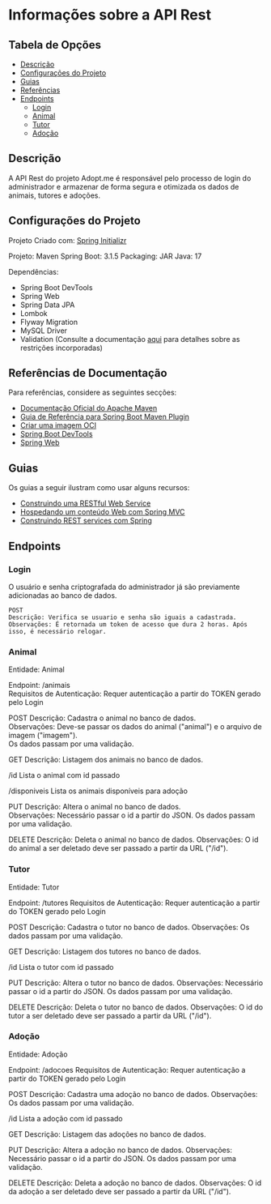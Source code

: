 # Informações sobre a API Rest

## Tabela de Opções

- [Descrição](#descricao)
- [Configurações do Projeto](#configuracoes)
- [Guias](#guias)
- [Referências](#referencias)
- [Endpoints](#endpoints)
    - [Login](#login)
    - [Animal](#animal)
    - [Tutor](#tutor)
    - [Adoção](#adocao)

## Descrição

<a name="descricao"></a>

A API Rest do projeto Adopt.me é responsável pelo processo de login do administrador e armazenar de forma segura e otimizada os dados de animais, tutores e adoções.

## Configurações do Projeto

<a name="configuracoes"></a>

Projeto Criado com: [Spring Initializr](start.spring.io)

Projeto: Maven
Spring Boot: 3.1.5
Packaging: JAR
Java: 17

Dependências:
- Spring Boot DevTools
- Spring Web
- Spring Data JPA
- Lombok
- Flyway Migration
- MySQL Driver
- Validation (Consulte a documentação [aqui](https://jakarta.ee/specifications/bean-validation/3.0/jakarta-bean-validation-spec-3.0.html#builtinconstraints) para detalhes sobre as restrições incorporadas)

## Referências de Documentação
<a name="referencias"></a>

Para referências, considere as seguintes secções:

* [Documentação Oficial do Apache Maven](https://maven.apache.org/guides/index.html)
* [Guia de Referência para Spring Boot Maven Plugin](https://docs.spring.io/spring-boot/docs/3.1.5/maven-plugin/reference/html/)
* [Criar uma imagem OCI](https://docs.spring.io/spring-boot/docs/3.1.5/maven-plugin/reference/html/#build-image)
* [Spring Boot DevTools](https://docs.spring.io/spring-boot/docs/3.1.5/reference/htmlsingle/index.html#using.devtools)
* [Spring Web](https://docs.spring.io/spring-boot/docs/3.1.5/reference/htmlsingle/index.html#web)

## Guias
<a name="guias"></a>

Os guias a seguir ilustram como usar alguns recursos:

* [Construindo uma RESTful Web Service](https://spring.io/guides/gs/rest-service/)
* [Hospedando um conteúdo Web com Spring MVC](https://spring.io/guides/gs/serving-web-content/)
* [Construindo REST services com Spring](https://spring.io/guides/tutorials/rest/)

## Endpoints
<a name="endpoints"></a>

### Login
<a name="login"></a>
    O usuário e senha criptografada do administrador já são previamente adicionadas ao banco de dados.

    POST
    Descrição: Verifica se usuario e senha são iguais a cadastrada.
    Observações: É retornada um token de acesso que dura 2 horas. Após isso, é necessário relogar.

### Animal

<a name="animal"></a>

Entidade: Animal

Endpoint: /animais</br>
Requisitos de Autenticação: Requer autenticação a partir do TOKEN gerado pelo Login</br>

POST
Descrição: Cadastra o animal no banco de dados. </br>
Observações: Deve-se passar os dados do animal ("animal") e o arquivo de imagem ("imagem").</br>
Os dados passam por uma validação.</br>

GET
Descrição: Listagem dos animais no banco de dados.</br>

/id
Lista o animal com id passado

/disponiveis
Lista os animais disponíveis para adoção

PUT
Descrição: Altera o animal no banco de dados.</br>
Observações: Necessário passar o id a partir do JSON. Os dados passam por uma validação.</br>

DELETE
Descrição: Deleta o animal no banco de dados.
Observações: O id do animal a ser deletado deve ser passado a partir da URL ("/id").


### Tutor
<a name="tutor"></a>

Entidade: Tutor

Endpoint: /tutores
Requisitos de Autenticação: Requer autenticação a partir do TOKEN gerado pelo Login

POST
Descrição: Cadastra o tutor no banco de dados. 
Observações: Os dados passam por uma validação.

GET
Descrição: Listagem dos tutores no banco de dados.

/id
Lista o tutor com id passado

PUT
Descrição: Altera o tutor no banco de dados.
Observações: Necessário passar o id a partir do JSON. Os dados passam por uma validação.

DELETE
Descrição: Deleta o tutor no banco de dados.
Observações: O id do tutor a ser deletado deve ser passado a partir da URL ("/id").



### Adoção
<a name="adocao"></a>
Entidade: Adoção

Endpoint: /adocoes
Requisitos de Autenticação: Requer autenticação a partir do TOKEN gerado pelo Login

POST
Descrição: Cadastra uma adoção no banco de dados. 
Observações: Os dados passam por uma validação.

/id
Lista a adoção com id passado

GET
Descrição: Listagem das adoções no banco de dados.

PUT
Descrição: Altera a adoção no banco de dados.
Observações: Necessário passar o id a partir do JSON. Os dados passam por uma validação.

DELETE
Descrição: Deleta a adoção no banco de dados.
Observações: O id da adoção a ser deletado deve ser passado a partir da URL ("/id").

